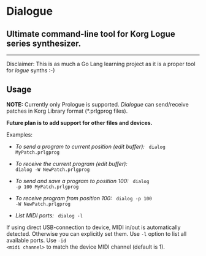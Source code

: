 # Dialogue

## Ultimate command-line tool for Korg Logue series synthesizer. 

---

Disclaimer: This is as much a Go Lang learning project as it is a proper tool for <i>logue</i> synths :-)  
## Usage

<b>NOTE:</b> Currently only Prologue is supported. <i>Dialogue</i> can send/receive patches in Korg Library format (*.prlgprog files).


<b>Future plan is to add support for other files and devices.</b>

Examples:


* <i>To send a program to current position (edit buffer):</i>
<code> dialog MyPatch.prlgprog </code>

* <i>To receive the current program (edit buffer):</i>
<code> dialog -W NewPatch.prlgprog </code>

* <i>To send and save a program to position 100:</i>
<code> dialog -p 100 MyPatch.prlgprog </code>

* <i>To receive program from position 100:</i>
<code> dialog -p 100 -W NewPatch.prlgprog </code>

* <i>List MIDI ports:</i>
<code> dialog -l </code>

If using direct USB-connection to device, MIDI in/out is automatically detected. Otherwise you can explicitly set them. Use <code>-l</code> option to list all available ports. Use <code>-id \<midi channel\></code> to match the device MIDI channel (default is 1).

